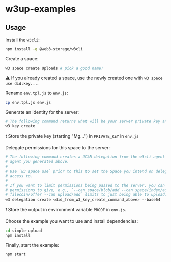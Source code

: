# w3up-examples

## Usage

Install the `w3cli`:

```sh
npm install -g @web3-storage/w3cli
```

Create a space:

```sh
w3 space create Uploads # pick a good name!
```

⚠️ If you already created a space, use the newly created one with `w3 space use did:key...`.

Rename `env.tpl.js` to `env.js`:

```sh
cp env.tpl.js env.js
```

Generate an identity for the server:

```sh
# The following command returns what will be your server private key and DID (public key)
w3 key create
```

❗️ Store the private key (starting "Mg...") in `PRIVATE_KEY` in `env.js`

Delegate permissions for this space to the server:

```sh
# The following command creates a UCAN delegation from the w3cli agent to the
# agent you generated above.
#
# Use `w3 space use` prior to this to set the Space you intend on delegating
# access to.
#
# If you want to limit permissions being passed to the server, you can specify
# permissions to give, e.g., `--can space/blob/add --can space/index/add --can
# filecoin/offer --can upload/add` limits to just being able to upload.
w3 delegation create <did_from_w3_key_create_command_above> --base64
```

❗️ Store the output in environment variable `PROOF` in `env.js`.

Choose the example you want to use and install dependencies:

```sh
cd simple-upload
npm install
```

Finally, start the example:

```sh
npm start
```
